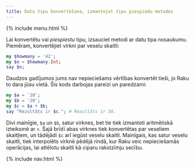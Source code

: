 ```yaml
---
title: Datu tipu konvertēšana, izmantojot tipu piespiedu metodes
---
```


{% include menu.html %}

Lai konvertētu vai _piespiestu_ tipu, izsauciet metodi ar datu tipa nosaukumu. Piemēram, konvertējiet virkni par veselu skaitli:

```raku
my $howmany = '42';
my $n = $howmany.Int;
say $n;
```

Daudzos gadījumos jums nav nepieciešams vērtības konvertēt tieši, jo Raku to dara jūsu vietā. Šis kods darbojas pareizi un paredzami:

```raku
my $a = '10';
my $b = '20';
my $c = $a + $b;
say "Rezultāts ir $c."; # Rezultāts ir 30.
```

Divi mainīgie, `$a` un `$b`, satur virknes, bet tie tiek izmantoti aritmētiskā izteiksmē ar `+`. Šajā brīdī abas virknes tiek konvertētas par veseliem skaitļiem, un tādējādi `$c` arī iegūst veselu skaitli. Mainīgais, kas satur veselu skaitli, tiek interpolēts virknē pēdējā rindā, kur Raku veic nepieciešamās operācijas, lai attēlotu skaitli kā ciparu rakstzīmju secību.

{% include nav.html %}
